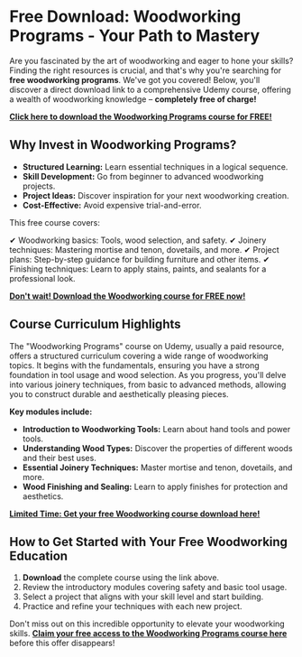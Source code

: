 # Free Download: Woodworking Programs - Your Path to Mastery

Are you fascinated by the art of woodworking and eager to hone your skills? Finding the right resources is crucial, and that's why you're searching for **free woodworking programs**. We've got you covered! Below, you'll discover a direct download link to a comprehensive Udemy course, offering a wealth of woodworking knowledge – **completely free of charge!**

[**Click here to download the Woodworking Programs course for FREE!**](https://udemywork.com/woodworking-programs)

## Why Invest in Woodworking Programs?

*   **Structured Learning:** Learn essential techniques in a logical sequence.
*   **Skill Development:** Go from beginner to advanced woodworking projects.
*   **Project Ideas:** Discover inspiration for your next woodworking creation.
*   **Cost-Effective:** Avoid expensive trial-and-error.

This free course covers:

✔ Woodworking basics: Tools, wood selection, and safety.
✔ Joinery techniques: Mastering mortise and tenon, dovetails, and more.
✔ Project plans: Step-by-step guidance for building furniture and other items.
✔ Finishing techniques: Learn to apply stains, paints, and sealants for a professional look.

[**Don't wait! Download the Woodworking course for FREE now!**](https://udemywork.com/woodworking-programs)

## Course Curriculum Highlights

The "Woodworking Programs" course on Udemy, usually a paid resource, offers a structured curriculum covering a wide range of woodworking topics. It begins with the fundamentals, ensuring you have a strong foundation in tool usage and wood selection. As you progress, you'll delve into various joinery techniques, from basic to advanced methods, allowing you to construct durable and aesthetically pleasing pieces.

**Key modules include:**

*   **Introduction to Woodworking Tools:** Learn about hand tools and power tools.
*   **Understanding Wood Types:** Discover the properties of different woods and their best uses.
*   **Essential Joinery Techniques:** Master mortise and tenon, dovetails, and more.
*   **Wood Finishing and Sealing:** Learn to apply finishes for protection and aesthetics.

[**Limited Time: Get your free Woodworking course download here!**](https://udemywork.com/woodworking-programs)

## How to Get Started with Your Free Woodworking Education

1.  **Download** the complete course using the link above.
2.  Review the introductory modules covering safety and basic tool usage.
3.  Select a project that aligns with your skill level and start building.
4.  Practice and refine your techniques with each new project.

Don't miss out on this incredible opportunity to elevate your woodworking skills. **[Claim your free access to the Woodworking Programs course here](https://udemywork.com/woodworking-programs)** before this offer disappears!
